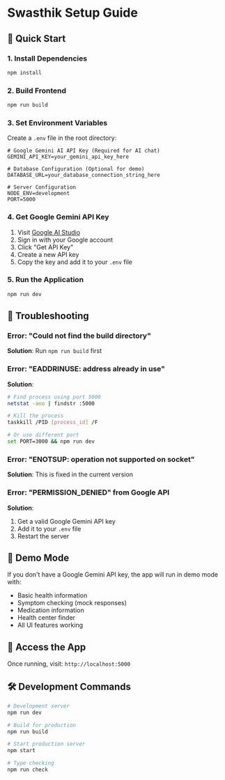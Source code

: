 # Swasthik Setup Guide

## 🚀 Quick Start

### 1. Install Dependencies
```bash
npm install
```

### 2. Build Frontend
```bash
npm run build
```

### 3. Set Environment Variables
Create a `.env` file in the root directory:
```env
# Google Gemini AI API Key (Required for AI chat)
GEMINI_API_KEY=your_gemini_api_key_here

# Database Configuration (Optional for demo)
DATABASE_URL=your_database_connection_string_here

# Server Configuration
NODE_ENV=development
PORT=5000
```

### 4. Get Google Gemini API Key
1. Visit [Google AI Studio](https://aistudio.google.com/)
2. Sign in with your Google account
3. Click "Get API Key"
4. Create a new API key
5. Copy the key and add it to your `.env` file

### 5. Run the Application
```bash
npm run dev
```

## 🔧 Troubleshooting

### Error: "Could not find the build directory"
**Solution**: Run `npm run build` first

### Error: "EADDRINUSE: address already in use"
**Solution**: 
```bash
# Find process using port 5000
netstat -ano | findstr :5000

# Kill the process
taskkill /PID [process_id] /F

# Or use different port
set PORT=3000 && npm run dev
```

### Error: "ENOTSUP: operation not supported on socket"
**Solution**: This is fixed in the current version

### Error: "PERMISSION_DENIED" from Google API
**Solution**: 
1. Get a valid Google Gemini API key
2. Add it to your `.env` file
3. Restart the server

## 🎯 Demo Mode

If you don't have a Google Gemini API key, the app will run in demo mode with:
- Basic health information
- Symptom checking (mock responses)
- Medication information
- Health center finder
- All UI features working

## 📱 Access the App

Once running, visit: `http://localhost:5000`

## 🛠️ Development Commands

```bash
# Development server
npm run dev

# Build for production
npm run build

# Start production server
npm start

# Type checking
npm run check
```
